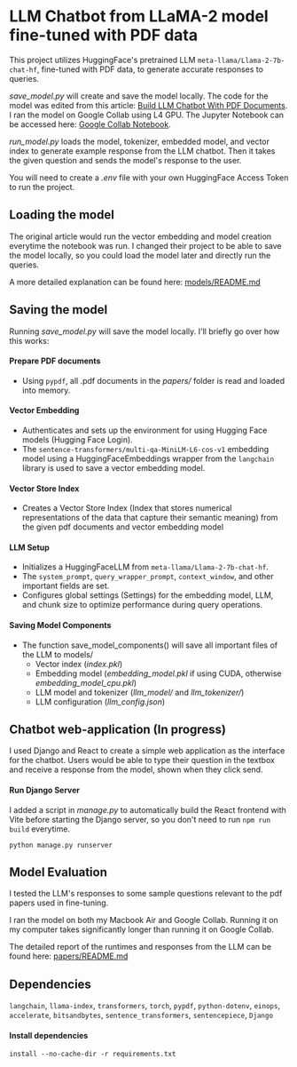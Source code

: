 # LLM Chatbot from LLaMA-2 model fine-tuned with PDF data

This project utilizes HuggingFace's pretrained LLM `meta-llama/Llama-2-7b-chat-hf`, fine-tuned with PDF data, to generate accurate responses to queries.

_save_model.py_ will create and save the model locally. The code for the model was edited from this article: [ Build LLM Chatbot With PDF Documents](https://www.linkedin.com/pulse/build-llm-chatbot-pdf-documents-peng-wang-bq5fc/). I ran the model on Google Collab using L4 GPU. The Jupyter Notebook can be accessed here: [Google Collab Notebook](https://colab.research.google.com/drive/1ittu4zTPqlZF0MFNlG_86_z_DN2kyZ9G?usp=sharing).

_run_model.py_ loads the model, tokenizer, embedded model, and vector index to generate example response from the LLM chatbot. Then it takes the given question and sends the model's response to the user.

You will need to create a _.env_ file with your own HuggingFace Access Token to run the project.

## Loading the model

The original article would run the vector embedding and model creation everytime the notebook was run. I changed their project to be able to save the model locally, so you could load the model later and directly run the queries.

A more detailed explanation can be found here: [models/README.md](models/README.md)

## Saving the model

Running _save_model.py_ will save the model locally. I'll briefly go over how this works:

#### Prepare PDF documents

- Using `pypdf`, all .pdf documents in the _papers/_ folder is read and loaded into memory.

#### Vector Embedding

- Authenticates and sets up the environment for using Hugging Face models (Hugging Face Login).
- The `sentence-transformers/multi-qa-MiniLM-L6-cos-v1` embedding model using a HuggingFaceEmbeddings wrapper from the `langchain` library is used to save a vector embedding model.

#### Vector Store Index

- Creates a Vector Store Index (Index that stores numerical representations of the data that capture their semantic meaning) from the given pdf documents and vector embedding model

#### LLM Setup

- Initializes a HuggingFaceLLM from `meta-llama/Llama-2-7b-chat-hf`.
- The `system_prompt`, `query_wrapper_prompt`, `context_window`, and other important fields are set.
- Configures global settings (Settings) for the embedding model, LLM, and chunk size to optimize performance during query operations.

#### Saving Model Components

- The function save_model_components() will save all important files of the LLM to models/
  - Vector index (_index.pkl_)
  - Embedding model (_embedding_model.pkl_ if using CUDA, otherwise _embedding_model_cpu.pkl_)
  - LLM model and tokenizer (_llm_model/_ and _llm_tokenizer/_)
  - LLM configuration (_llm_config.json_)

## Chatbot web-application (In progress)

I used Django and React to create a simple web application as the interface for the chatbot. Users would be able to type their question in the textbox and receive a response from the model, shown when they click send.

#### Run Django Server

I added a script in _manage.py_ to automatically build the React frontend with Vite before starting the Django server, so you don't need to run `npm run build` everytime.

```
python manage.py runserver
```

## Model Evaluation

I tested the LLM's responses to some sample questions relevant to the pdf papers used in fine-tuning.

I ran the model on both my Macbook Air and Google Collab. Running it on my computer takes significantly longer than running it on Google Collab.

The detailed report of the runtimes and responses from the LLM can be found here: [papers/README.md](papers/README.md)

## Dependencies

`langchain`, `llama-index`, `transformers`, `torch`, `pypdf`, `python-dotenv`, `einops`, `accelerate`, `bitsandbytes`, `sentence_transformers`, `sentencepiece`, `Django`

#### Install dependencies

```
install --no-cache-dir -r requirements.txt
```
